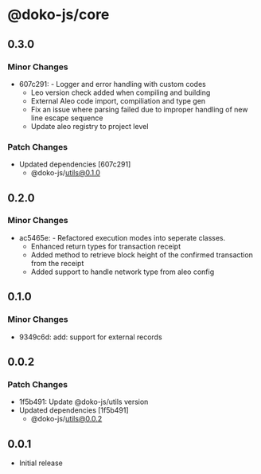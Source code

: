 # @doko-js/core

## 0.3.0

### Minor Changes

- 607c291: - Logger and error handling with custom codes
  - Leo version check added when compiling and building
  - External Aleo code import, compiliation and type gen
  - Fix an issue where parsing failed due to improper handling of new line escape sequence
  - Update aleo registry to project level

### Patch Changes

- Updated dependencies [607c291]
  - @doko-js/utils@0.1.0

## 0.2.0

### Minor Changes

- ac5465e: - Refactored execution modes into seperate classes.
  - Enhanced return types for transaction receipt
  - Added method to retrieve block height of the confirmed transaction from the receipt
  - Added support to handle network type from aleo config

## 0.1.0

### Minor Changes

- 9349c6d: add: support for external records

## 0.0.2

### Patch Changes

- 1f5b491: Update @doko-js/utils version
- Updated dependencies [1f5b491]
  - @doko-js/utils@0.0.2

## 0.0.1

- Initial release
